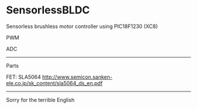 # SensorlessBLDC
Sensorless brushless motor controller using PIC18F1230 (XC8)

PWM

ADC

-------------------------------------------
Parts

FET: SLA5064 http://www.semicon.sanken-ele.co.jp/sk_content/sla5064_ds_en.pdf

-------------------------------------------
Sorry for the terrible English
